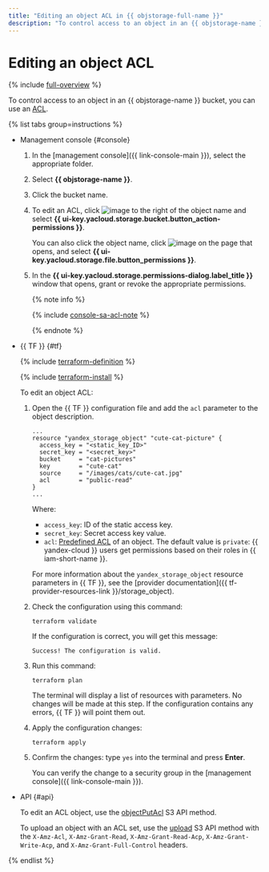 ```yaml
---
title: "Editing an object ACL in {{ objstorage-full-name }}"
description: "To control access to an object in an {{ objstorage-name }} bucket, you can use an access control list (ACL)."
---
```


# Editing an object ACL

{% include [full-overview](../../../_includes/storage/security/full-overview.md) %}

To control access to an object in an {{ objstorage-name }} bucket, you can use an [ACL](../../concepts/acl.md).

{% list tabs group=instructions %}

- Management console {#console}

   1. In the [management console]({{ link-console-main }}), select the appropriate folder.
   1. Select **{{ objstorage-name }}**.
   1. Click the bucket name.
   1. To edit an ACL, click ![image](../../../_assets/console-icons/ellipsis.svg) to the right of the object name and select **{{ ui-key.yacloud.storage.bucket.button_action-permissions }}**.

      You can also click the object name, click ![image](../../../_assets/console-icons/ellipsis.svg) on the page that opens, and select **{{ ui-key.yacloud.storage.file.button_permissions }}**.

   1. In the **{{ ui-key.yacloud.storage.permissions-dialog.label_title }}** window that opens, grant or revoke the appropriate permissions.

      {% note info %}

      {% include [console-sa-acl-note](../../../_includes/storage/console-sa-acl-note.md) %}

      {% endnote %}

- {{ TF }} {#tf}

   {% include [terraform-definition](../../../_tutorials/_tutorials_includes/terraform-definition.md) %}

   
   {% include [terraform-install](../../../_includes/terraform-install.md) %}


   To edit an object ACL:

   1. Open the {{ TF }} configuration file and add the `acl` parameter to the object description.

      ```hcl
      ...
      resource "yandex_storage_object" "cute-cat-picture" {
        access_key = "<static_key_ID>"
        secret_key = "<secret_key>"
        bucket     = "cat-pictures"
        key        = "cute-cat"
        source     = "/images/cats/cute-cat.jpg"
        acl        = "public-read"
      }
      ...
      ```

      Where:
      * `access_key`: ID of the static access key.
      * `secret_key`: Secret access key value.
      * `acl`: [Predefined ACL](../../../storage/concepts/acl.md#predefined-acls) of an object. The default value is `private`: {{ yandex-cloud }} users get permissions based on their roles in {{ iam-short-name }}.

      For more information about the `yandex_storage_object` resource parameters in {{ TF }}, see the [provider documentation]({{ tf-provider-resources-link }}/storage_object).

   1. Check the configuration using this command:

      ```
      terraform validate
      ```

      If the configuration is correct, you will get this message:

      ```
      Success! The configuration is valid.
      ```

   1. Run this command:

      ```
      terraform plan
      ```

      The terminal will display a list of resources with parameters. No changes will be made at this step. If the configuration contains any errors, {{ TF }} will point them out.

   1. Apply the configuration changes:

      ```
      terraform apply
      ```

   1. Confirm the changes: type `yes` into the terminal and press **Enter**.

      You can verify the change to a security group in the [management console]({{ link-console-main }}).

- API {#api}

   To edit an ACL object, use the [objectPutAcl](../../s3/api-ref/acl/objectput.md) S3 API method.

   To upload an object with an ACL set, use the [upload](../../s3/api-ref/object/upload.md) S3 API method with the `X-Amz-Acl`, `X-Amz-Grant-Read`, `X-Amz-Grant-Read-Acp`, `X-Amz-Grant-Write-Acp`, and `X-Amz-Grant-Full-Control` headers.

{% endlist %}
